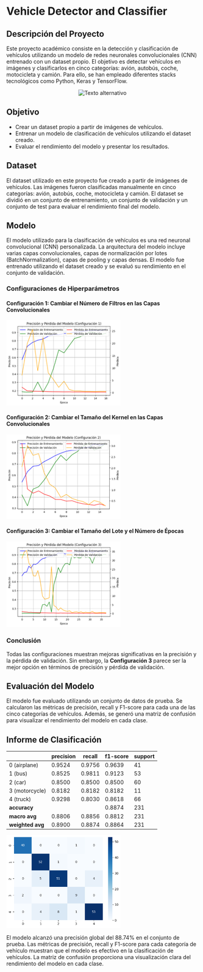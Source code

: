 # Vehicle Detector and Classifier

## Descripción del Proyecto
Este proyecto académico consiste en la detección y clasificación de vehículos utilizando un modelo de redes neuronales convolucionales (CNN) entrenado con un dataset propio. El objetivo es detectar vehículos en imágenes y clasificarlos en cinco categorías: avión, autobús, coche, motocicleta y camión. Para ello, se han empleado diferentes stacks tecnológicos como Python, Keras y TensorFlow.


<p align="center">
  <img src="https://github.com/luism1988/vehicle_detector_and_classifier/blob/main/streamlit/img/gif3.gif?raw=true" alt="Texto alternativo" width="500">
</p>



## Objetivo
- Crear un dataset propio a partir de imágenes de vehículos.
- Entrenar un modelo de clasificación de vehículos utilizando el dataset creado.
- Evaluar el rendimiento del modelo y presentar los resultados.

## Dataset
El dataset utilizado en este proyecto fue creado a partir de imágenes de vehículos. Las imágenes fueron clasificadas manualmente en cinco categorías: avión, autobús, coche, motocicleta y camión. El dataset se dividió en un conjunto de entrenamiento, un conjunto de validación y un conjunto de test para evaluar el rendimiento final del modelo.

## Modelo
El modelo utilizado para la clasificación de vehículos es una red neuronal convolucional (CNN) personalizada. La arquitectura del modelo incluye varias capas convolucionales, capas de normalización por lotes (BatchNormalization), capas de pooling y capas densas. El modelo fue entrenado utilizando el dataset creado y se evaluó su rendimiento en el conjunto de validación.

### Configuraciones de Hiperparámetros

#### Configuración 1: Cambiar el Número de Filtros en las Capas Convolucionales
<img src="images\conf1.png" alt="Ejemplo de imagen" width="300"/>

#### Configuración 2: Cambiar el Tamaño del Kernel en las Capas Convolucionales
<img src="images\conf2.png" alt="Ejemplo de imagen" width="300"/>

#### Configuración 3: Cambiar el Tamaño del Lote y el Número de Épocas
<img src="images\conf3.png" alt="Ejemplo de imagen" width="300"/>

### Conclusión
Todas las configuraciones muestran mejoras significativas en la precisión y la pérdida de validación. Sin embargo, la **Configuración 3** parece ser la mejor opción en términos de precisión y pérdida de validación.

## Evaluación del Modelo
El modelo fue evaluado utilizando un conjunto de datos de prueba. Se calcularon las métricas de precisión, recall y F1-score para cada una de las cinco categorías de vehículos. Además, se generó una matriz de confusión para visualizar el rendimiento del modelo en cada clase.

## Informe de Clasificación

|               | precision | recall | f1-score | support |
|---------------|------------|--------|----------|---------|
| 0 (airplane)            | 0.9524     | 0.9756 | 0.9639   | 41      |
| 1 (bus)            | 0.8525     | 0.9811 | 0.9123   | 53      |
| 2 (car)         | 0.8500     | 0.8500 | 0.8500   | 60      |
| 3 (motorcycle)            | 0.8182     | 0.8182 | 0.8182   | 11      |
| 4 (truck)            | 0.9298     | 0.8030 | 0.8618   | 66      |
| **accuracy**  |            |        | 0.8874   | 231     |
| **macro avg** | 0.8806     | 0.8856 | 0.8812   | 231     |
| **weighted avg** | 0.8900  | 0.8874 | 0.8864   | 231     |

<img src="images\output.png" alt="Ejemplo de imagen" width="300"/>

El modelo alcanzó una precisión global del 88.74% en el conjunto de prueba. Las métricas de precisión, recall y F1-score para cada categoría de vehículo muestran que el modelo es efectivo en la clasificación de vehículos. La matriz de confusión proporciona una visualización clara del rendimiento del modelo en cada clase.
